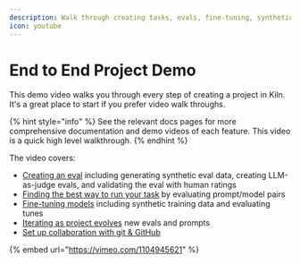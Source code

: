 ```yaml
---
description: Walk through creating tasks, evals, fine-tuning, synthetic data gen, and more!
icon: youtube
---
```


# End to End Project Demo

This demo video walks you through  every step of creating a project in Kiln. It's a great place to start if you prefer video walk throughs.

{% hint style="info" %}
See the relevant docs pages for more comprehensive documentation and demo videos of each feature. This video is a quick high level walkthrough.
{% endhint %}

The video covers:

* [Creating an eval](evaluations.md) including generating synthetic eval data, creating LLM-as-judge evals, and validating the eval with human ratings
* [Finding the best way to run your task](evaluations.md#finding-the-ideal-run-method) by evaluating prompt/model pairs
* [Fine-tuning models](fine-tuning-guide.md) including synthetic training data and evaluating tunes
* [Iterating as project evolves](https://getkiln.ai/blog/you_need_many_small_evals_for_ai_products#setup-team-evals) new evals and prompts
* [Set up collaboration with git & GitHub](collaboration.md)

{% embed url="https://vimeo.com/1104945621" %}
